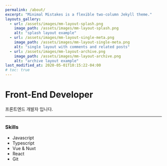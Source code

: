 ```yaml
---
permalink: /about/
excerpt: "Minimal Mistakes is a flexible two-column Jekyll theme."
layouts_gallery:
  - url: /assets/images/mm-layout-splash.png
    image_path: /assets/images/mm-layout-splash.png
    alt: "splash layout example"
  - url: /assets/images/mm-layout-single-meta.png
    image_path: /assets/images/mm-layout-single-meta.png
    alt: "single layout with comments and related posts"
  - url: /assets/images/mm-layout-archive.png
    image_path: /assets/images/mm-layout-archive.png
    alt: "archive layout example"
last_modified_at: 2020-05-01T10:15:22-04:00
# toc: true
---
```


# Front-End Developer

프론트엔드 개발자 입니다.

--- 

### Skills

- Javascript
- Typescript
- Vue & Nuxt
- React
- Git

<!-- {% include gallery id="layouts_gallery" caption="Examples of included layouts `splash`, `single`, and `archive`." %} -->

